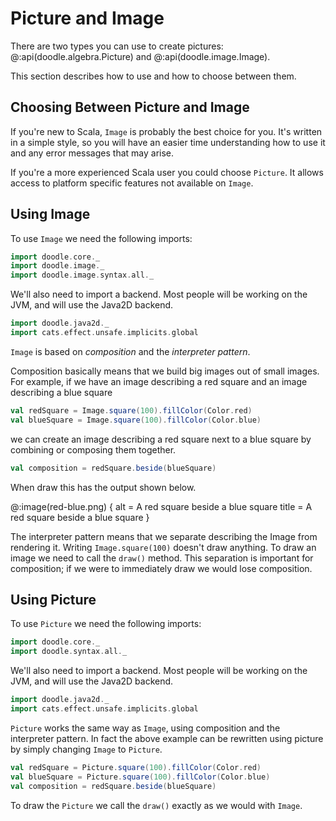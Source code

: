 # Picture and Image

There are two types you can use to create pictures: @:api(doodle.algebra.Picture) and @:api(doodle.image.Image).

This section describes how to use and how to choose between them.


## Choosing Between Picture and Image

If you're new to Scala, `Image` is probably the best choice for you. It's written in a simple style, so you will have an easier time understanding how to use it and any error messages that may arise.

If you're a more experienced Scala user you could choose `Picture`. It allows access to platform specific features not available on `Image`.


## Using Image

To use `Image` we need the following imports:

```scala mdoc:silent
import doodle.core._
import doodle.image._
import doodle.image.syntax.all._
```

We'll also need to import a backend. Most people will be working on the JVM, and will use the Java2D backend.

```scala mdoc:silent
import doodle.java2d._
import cats.effect.unsafe.implicits.global
```

`Image` is based on *composition* and the *interpreter pattern*. 

Composition basically means that we build big images out of small images. For example, if we have an image describing a red square and an image describing a blue square

```scala mdoc:silent
val redSquare = Image.square(100).fillColor(Color.red)
val blueSquare = Image.square(100).fillColor(Color.blue)
```

we can create an image describing a red square next to a blue square by combining or composing them together.

```scala mdoc:silent
val composition = redSquare.beside(blueSquare)
```

When draw this has the output shown below. 

@:image(red-blue.png) {
  alt = A red square beside a blue square
  title = A red square beside a blue square
}

The interpreter pattern means that we separate describing the Image from rendering it. Writing `Image.square(100)` doesn't draw anything. To draw an image we need to call the `draw()` method. This separation is important for composition; if we were to immediately draw we would lose composition. 


## Using Picture

To use `Picture` we need the following imports:

```scala mdoc:reset:silent
import doodle.core._
import doodle.syntax.all._
```

We'll also need to import a backend. Most people will be working on the JVM, and will use the Java2D backend.

```scala mdoc:silent
import doodle.java2d._
import cats.effect.unsafe.implicits.global
```

`Picture` works the same way as `Image`, using composition and the interpreter pattern. In fact the above example can be rewritten using picture by simply changing `Image` to `Picture`.

```scala mdoc:silent
val redSquare = Picture.square(100).fillColor(Color.red)
val blueSquare = Picture.square(100).fillColor(Color.blue)
val composition = redSquare.beside(blueSquare)
```

To draw the `Picture` we call the `draw()` exactly as we would with `Image`.
